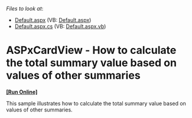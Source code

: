 <!-- default file list -->
*Files to look at*:

* [Default.aspx](./CS/Default.aspx) (VB: [Default.aspx](./VB/Default.aspx))
* [Default.aspx.cs](./CS/Default.aspx.cs) (VB: [Default.aspx.vb](./VB/Default.aspx.vb))
<!-- default file list end -->
# ASPxCardView - How to calculate the total summary value based on values of other summaries
<!-- run online -->
**[[Run Online]](https://codecentral.devexpress.com/t437233/)**
<!-- run online end -->


This sample illustrates how to calculate the total summary value based on values of other summaries.

<br/>


